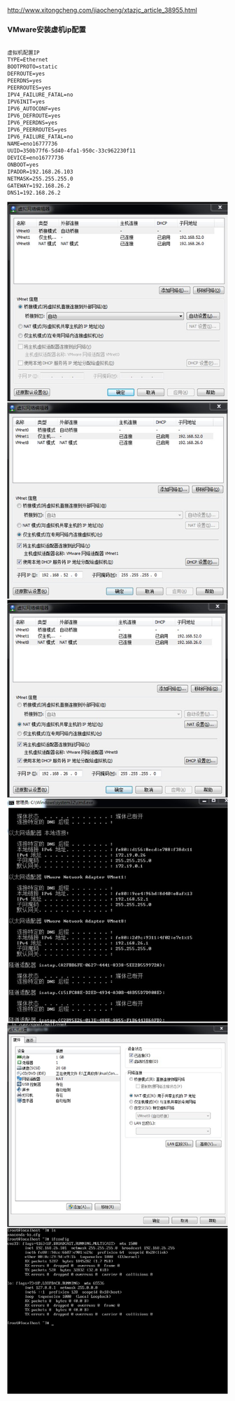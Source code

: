 http://www.xitongcheng.com/jiaocheng/xtazjc_article_38955.html

### VMware安装虚机ip配置

```

虚拟机配置IP
TYPE=Ethernet
BOOTPROTO=static
DEFROUTE=yes
PEERDNS=yes
PEERROUTES=yes
IPV4_FAILURE_FATAL=no
IPV6INIT=yes
IPV6_AUTOCONF=yes
IPV6_DEFROUTE=yes
IPV6_PEERDNS=yes
IPV6_PEERROUTES=yes
IPV6_FAILURE_FATAL=no
NAME=eno16777736
UUID=350b77f6-5d40-4fa1-950c-33c962230f11
DEVICE=eno16777736
ONBOOT=yes
IPADDR=192.168.26.103
NETMASK=255.255.255.0
GATEWAY=192.168.26.2
DNS1=192.168.26.2
```

![](./resources/1.jpg)
![](./resources/2.jpg)
![](./resources/3.jpg)
![](./resources/4.jpg)
![](./resources/5.jpg)
![](./resources/6.png)